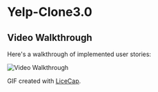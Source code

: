 # Yelp-Clone3.0

## Video Walkthrough

Here's a walkthrough of implemented user stories:

<img src='https://j.gifs.com/lRkOvM.gif' title='Video Walkthrough' width='' alt='Video Walkthrough' />

GIF created with [LiceCap](http://www.cockos.com/licecap/).
